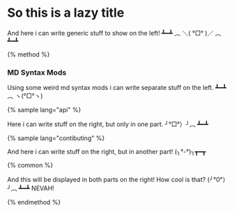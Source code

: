 # So this is a lazy title

And here i can write generic stuff to show on the left!
┻━┻ ︵ ＼( °□° )／ ︵ ┻━┻

{% method %}
### MD Syntax Mods

Using some weird md syntax mods i can write separate stuff on the left.
┻━┻ ︵ ヽ(°□°ヽ)

{% sample lang="api" %}

Here i can write stuff on the right, but only in one part.
╯°□°）╯︵ ┻━┻

{% sample lang="contibuting" %}

And here i can write stuff on the right, but in another part!
(╮°-°)╮┳━┳ 

{% common %}

And this will be displayed in both parts on the right! How cool is that?
(╯°0°）╯︵ ┻━┻ NEVAH! 

{% endmethod %}